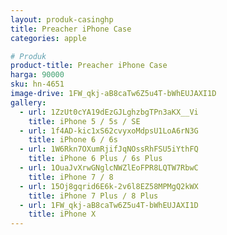 ```yaml
---
layout: produk-casinghp
title: Preacher iPhone Case
categories: apple

# Produk
product-title: Preacher iPhone Case
harga: 90000
sku: hn-4651
image-drive: 1FW_qkj-aB8caTw6Z5u4T-bWhEUJAXI1D
gallery:
  - url: 1ZzUt0cYA19dEzGJLghzbgTPn3aKX__Vi
    title: iPhone 5 / 5s / SE
  - url: 1f4AD-kic1xS62cvyxoMdpsU1LoA6rN3G
    title: iPhone 6 / 6s
  - url: 1W6Rkn7OXumRjifJqNOssRhFSU5iYthFQ
    title: iPhone 6 Plus / 6s Plus
  - url: 1OuaJvXrwGNglcNWZlEoFPR8LQTW7RbwC
    title: iPhone 7 / 8
  - url: 15Oj8gqrid6E6k-2v6l8EZ58MPMgQ2kWX
    title: iPhone 7 Plus / 8 Plus
  - url: 1FW_qkj-aB8caTw6Z5u4T-bWhEUJAXI1D
    title: iPhone X
---
```

